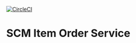 [![CircleCI](https://circleci.com/gh/rohanurkude28/scm-item-order-service/tree/main.svg?style=svg)](https://circleci.com/gh/rohanurkude28/scm-item-order-service/tree/main)

# SCM Item Order Service